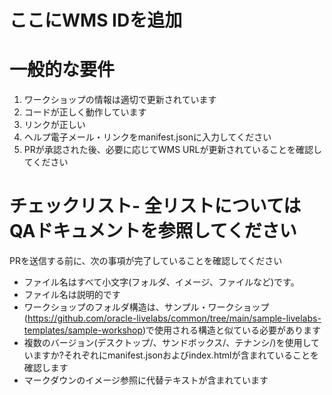 # ここにWMS IDを追加

# 一般的な要件

1.  ワークショップの情報は適切で更新されています
2.  コードが正しく動作しています
3.  リンクが正しい
4.  ヘルプ電子メール・リンクをmanifest.jsonに入力してください
5.  PRが承認された後、必要に応じてWMS URLが更新されていることを確認してください

# チェックリスト- 全リストについてはQAドキュメントを参照してください

PRを送信する前に、次の事項が完了していることを確認してください

*    ファイル名はすべて小文字(フォルダ、イメージ、ファイルなど)です。
*    ファイル名は説明的です
*    ワークショップのフォルダ構造は、サンプル・ワークショップ(https://github.com/oracle-livelabs/common/tree/main/sample-livelabs-templates/sample-workshop)で使用される構造と似ている必要があります
*    複数のバージョン(デスクトップ/、サンドボックス/、テナンシ/)を使用していますか?それぞれにmanifest.jsonおよびindex.htmlが含まれていることを確認します
*    マークダウンのイメージ参照に代替テキストが含まれています